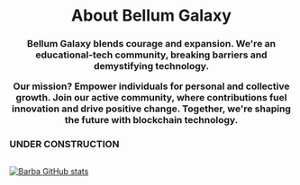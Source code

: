 <h1 align="center">About Bellum Galaxy</h1>
  
<h3 align="center">
Bellum Galaxy blends courage and expansion. We're an educational-tech community, breaking barriers and demystifying technology.

Our mission? Empower individuals for personal and collective growth. Join our active community, where contributions fuel innovation
and drive positive change. Together, we're shaping the future with blockchain technology.
</h3>

<h3 align="left"> UNDER CONSTRUCTION </h3>

##

##

##

##

##

[![Barba GitHub stats](https://hits.seeyoufarm.com/api/count/incr/badge.svg?url=https%3A%2F%2Fgithub.com%2F{BellumGalaxy}1212%2Fhit-counter)](https://github.com/BellumGalaxy)

